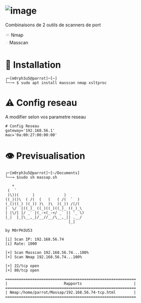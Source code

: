 # ![image](https://github.com/user-attachments/assets/bce5b63b-c351-4a7f-bcbe-1162481924cd)



Combinaisons de 2 outils de scanners de port

<span style="color: #dddddd;">👁️</span> Nmap  
<span style="color: #dddddd;">⚡</span> Masscan

# 🔧 Installation

```
┌─[m0rph3u5@parrot]─[~]
└──╼ $ sudo apt install masscan nmap xsltproc
```
# ⚠️ Config reseau
A modifier selon vos parametre reseau

```
# Config Reseau
gateway='192.168.56.1'
mac='0a:00:27:00:00:00'
```

# 👁️ Previsualisation

```
┌─[m0rph3u5@parrot]─[~/Documents]
└──╼ $sudo sh massap.sh

   *                                
 (  `                               
 )\))(      )             )         
((_)()\  ( /(  (   (   ( /(  `  )   
(_()((_) )(_)) )\  )\  )(_)) /(/(   
|  \/  |((_)_ ((_)((_)((_)_ ((_)_\  
| |\/| |/ _` |(_-<(_-</ _` || '_ \) 
|_|  |_|\__,_|/__//__/\__,_|| .__/  
                            |_|     

by M0rPH3U53
      
[i] Scan IP: 192.168.56.74
[i] Rate: 1000
 
[+] Scan Masscan 192.168.56.74...100%
[+] Scan Nmap 192.168.56.74...100%

[+] 22/tcp open
[+] 80/tcp open
 
==========================================================
|                         Rapports                       |
==========================================================
| Nmap:/home/parrot/Massap/192.168.56.74-tcp.html        |
==========================================================

```





